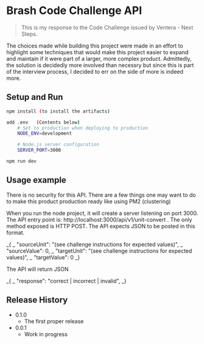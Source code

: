# Brash Code Challenge API
> This is my response to the Code Challenge issued by Ventera - Next Steps.

The choices made while building this project were made in an effort to highlight 
some techniques that would make this project easier to expand and maintain
if it were part of a larger, more complex product. Admittedly, the solution is 
decidedly more involved than necessry but since this is part of the interview process, 
I decided to err on the side of more is indeed more.

## Setup and Run

```sh
npm install (to install the artifacts)

add .env   (Contents below)
    # Set to production when deploying to production
    NODE_ENV=development

    # Node.js server configuration
    SERVER_PORT=3000

npm run dev
```

## Usage example

There is no security for this API. There are a few things one may want to do to make this product production ready like using PM2 (clustering)

When you run the node project, it will create a server listening on port 3000. The API entry point is: http://localhost:3000/api/v1/unit-convert . The only method exposed is HTTP POST.  The API expects JSON to be posted in this format.

_{
_  "sourceUnit": "(see challenge instructions for expected values)",
_  "sourceValue": 0,
_  "targetUnit": "(see challenge instructions for expected values)",
_  "targetValue": 0
_}

The API will return JSON 

_{
_  "response": "correct | incorrect | invalid",
_}


## Release History

* 0.1.0
    * The first proper release
* 0.0.1
    * Work in progress

